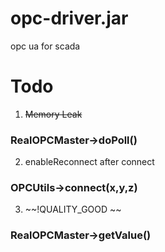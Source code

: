 # opc-driver.jar
opc ua for scada

# Todo
1. ~~Memory Leak~~
### RealOPCMaster->doPoll() 

2. enableReconnect after connect
### OPCUtils->connect(x,y,z)

3. ~~!QUALITY_GOOD ~~
### RealOPCMaster->getValue()
